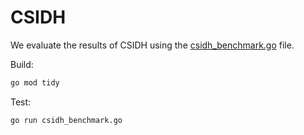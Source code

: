 # CSIDH
We evaluate the results of CSIDH using the [csidh_benchmark.go](csidh_benchmark.go) file.

Build:
```sh
go mod tidy
```

Test:
```sh
go run csidh_benchmark.go
```
